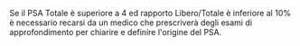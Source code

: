 Se il PSA Totale è superiore a 4 ed rapporto Libero/Totale è inferiore al 10% è necessario recarsi da un medico che prescriverà degli esami di
approfondimento per chiarire e definire l'origine del PSA.
